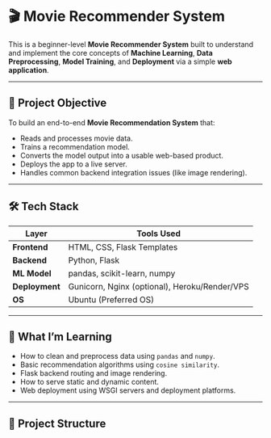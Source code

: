 # 🎬 Movie Recommender System

This is a beginner-level **Movie Recommender System** built to understand and implement the core concepts of **Machine Learning**, **Data Preprocessing**, **Model Training**, and **Deployment** via a simple **web application**.

---

## 📌 Project Objective

To build an end-to-end **Movie Recommendation System** that:
- Reads and processes movie data.
- Trains a recommendation model.
- Converts the model output into a usable web-based product.
- Deploys the app to a live server.
- Handles common backend integration issues (like image rendering).

---

## 🛠️ Tech Stack

| Layer        | Tools Used              |
|-------------|--------------------------|
| **Frontend**| HTML, CSS, Flask Templates |
| **Backend** | Python, Flask            |
| **ML Model**| pandas, scikit-learn, numpy |
| **Deployment** | Gunicorn, Nginx (optional), Heroku/Render/VPS |
| **OS**       | Ubuntu (Preferred OS)   |

---

## 🧠 What I’m Learning

- How to clean and preprocess data using `pandas` and `numpy`.
- Basic recommendation algorithms using `cosine similarity`.
- Flask backend routing and image rendering.
- How to serve static and dynamic content.
- Web deployment using WSGI servers and deployment platforms.

---

## 📂 Project Structure
